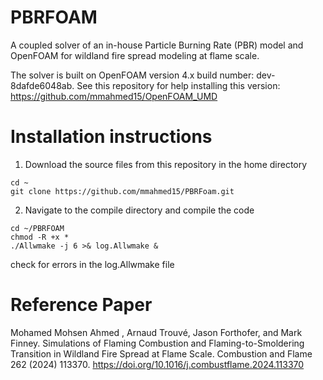 # PBRFOAM

A coupled solver of an in-house Particle Burning Rate (PBR) model and OpenFOAM for wildland fire spread modeling at flame scale. 

The solver is built on OpenFOAM version 4.x build number: dev-8dafde6048ab. 
See this repository for help installing this version: https://github.com/mmahmed15/OpenFOAM_UMD


# Installation instructions 

1. Download the source files from this repository in the home directory
```
cd ~
git clone https://github.com/mmahmed15/PBRFoam.git
```


2. Navigate to the compile directory and compile the code
```
cd ~/PBRFOAM
chmod -R +x *
./Allwmake -j 6 >& log.Allwmake &
```

check for errors in the log.Allwmake file 

# Reference Paper
Mohamed Mohsen Ahmed , Arnaud Trouvé, Jason Forthofer, and Mark Finney. Simulations of Flaming Combustion and Flaming-to-Smoldering Transition in Wildland Fire Spread at Flame Scale. Combustion and Flame 262 (2024) 113370. https://doi.org/10.1016/j.combustflame.2024.113370


